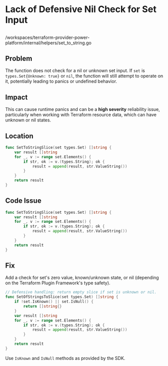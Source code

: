 # Lack of Defensive Nil Check for Set Input

##

/workspaces/terraform-provider-power-platform/internal/helpers/set_to_string.go

## Problem

The function does not check for a nil or unknown set input. If `set` is `types.Set{Unknown: true}` or `nil`, the function will still attempt to operate on it, potentially leading to panics or undefined behavior.

## Impact

This can cause runtime panics and can be a **high severity** reliability issue, particularly when working with Terraform resource data, which can have unknown or nil states.

## Location

```go
func SetToStringSlice(set types.Set) []string {
    var result []string
    for _, v := range set.Elements() {
        if str, ok := v.(types.String); ok {
            result = append(result, str.ValueString())
        }
    }
    return result
}
```

## Code Issue

```go
func SetToStringSlice(set types.Set) []string {
    var result []string
    for _, v := range set.Elements() {
        if str, ok := v.(types.String); ok {
            result = append(result, str.ValueString())
        }
    }
    return result
}
```

## Fix

Add a check for set's zero value, known/unknown state, or nil (depending on the Terraform Plugin Framework's type safety).

```go
// Defensive handling: return empty slice if set is unknown or nil.
func SetOfStringsToSlice(set types.Set) []string {
    if !set.IsKnown() || set.IsNull() {
        return []string{}
    }
    var result []string
    for _, v := range set.Elements() {
        if str, ok := v.(types.String); ok {
            result = append(result, str.ValueString())
        }
    }
    return result
}
```

Use `IsKnown` and `IsNull` methods as provided by the SDK.

